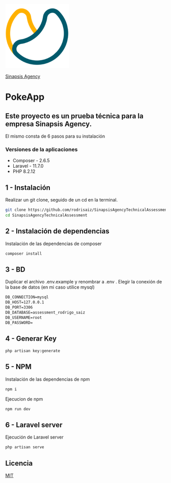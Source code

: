 <div align="start">
  <img src="sinapsis-logo.png" alt="Sinapsis Logo" width="200" height="200">
</div>

[Sinapsis Agency](https://sinapsis.agency/)

# PokeApp

## Este proyecto es un prueba técnica para la empresa Sinapsis Agency.

El mismo consta de 6 pasos para su instalación

### Versiones de la aplicaciones

-   Composer - 2.6.5
-   Laravel - 11.7.0
-   PHP 8.2.12

## 1 - Instalación

Realizar un git clone, seguido de un cd en la terminal.

```bash
git clone https://github.com/rodrisaiz/SinapsisAgencyTechnicalAssessment.git
cd SinapsisAgencyTechnicalAssessment
```

## 2 - Instalación de dependencias

Instalación de las dependencias de composer

```bash
composer install
```

## 3 - BD

Duplicar el archivo .env.example y renombrar a .env . Elegir la conexión de la base de datos (en mi caso utilice mysql)

```
DB_CONNECTION=mysql
DB_HOST=127.0.0.1
DB_PORT=3306
DB_DATABASE=assessment_rodrigo_saiz
DB_USERNAME=root
DB_PASSWORD=
```

## 4 - Generar Key

```bash
php artisan key:generate
```

## 5 - NPM

Instalación de las dependencias de npm

```bash
npm i
```

Ejecucion de npm

```bash
npm run dev
```

## 6 - Laravel server

Ejecución de Laravel server

```bash
php artisan serve
```

## Licencia

[MIT](https://choosealicense.com/licenses/mit/)
